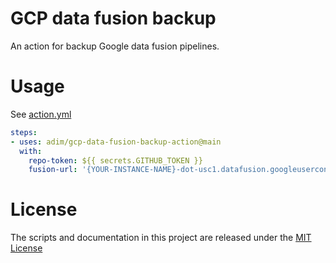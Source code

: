 # GCP data fusion backup

An action for backup Google data fusion pipelines.

# Usage

See [action.yml](action.yml)

```yaml
steps:
- uses: adim/gcp-data-fusion-backup-action@main
  with:
    repo-token: ${{ secrets.GITHUB_TOKEN }}
    fusion-url: '{YOUR-INSTANCE-NAME}-dot-usc1.datafusion.googleusercontent.com'
```

# License

The scripts and documentation in this project are released under the [MIT License](LICENSE)
